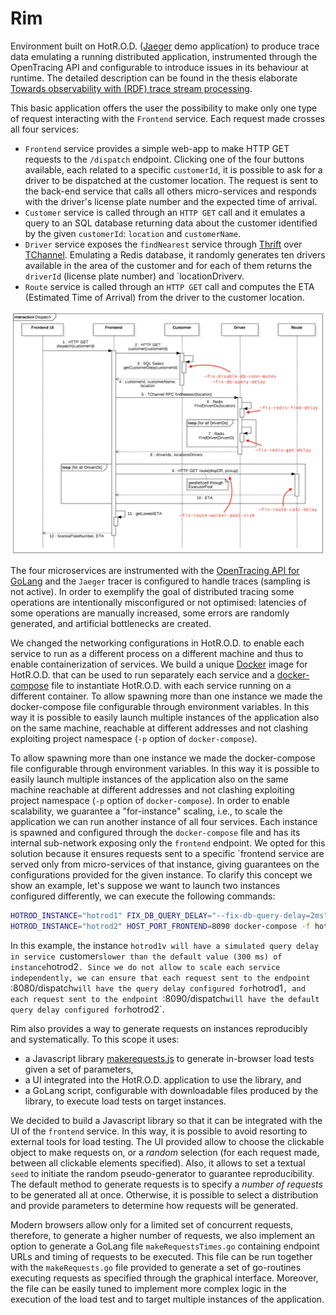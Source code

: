 # Rim

Environment built on HotR.O.D. ([Jaeger](https://github.com/jaegertracing/jaeger) demo application) to produce trace data emulating a running distributed application, instrumented through the OpenTracing API and configurable to introduce issues in its behaviour at runtime. The detailed description can be found in the thesis elaborate [Towards observability with (RDF) trace stream processing](https://www.politesi.polimi.it/handle/10589/144741).

This basic application offers the user the possibility to make only one type of request interacting with the `Frontend` service. Each request made crosses all four services:
- `Frontend` service provides a simple web-app to make HTTP GET requests to the `/dispatch` endpoint. Clicking one of the four buttons available, each related to a specific `customerId`, it is possible to ask for a driver to be dispatched at the customer location. The request is sent to the back-end service that calls all others micro-services and responds with the driver's license plate number and the expected time of arrival.
- `Customer` service is called through an `HTTP GET` call and it emulates a query to an SQL database returning data about the customer identified by the given `customerId`: `location` and `customerName`.
- `Driver` service exposes the `findNearest` service through [Thrift](https://thrift.apache.org) over [TChannel](https://github.com/uber/tchannel). Emulating a Redis database, it randomly generates ten drivers available in the area of the customer and for each of them returns the `driverId` (license plate number) and `locationDriverv.
- `Route` service is called through an `HTTP GET` call and computes the ETA (Estimated Time of Arrival) from the driver to the customer location.

<p align="center"><img src="/dispatchSD.png" alt="Dispatch SD" width="600"></p>

The four microservices are instrumented with the [OpenTracing API for GoLang](https://github.com/opentracing/opentracing-go) and the `Jaeger` tracer is configured to handle traces (sampling is not active). In order to exemplify the goal of distributed tracing some operations are intentionally misconfigured or not optimised: latencies of some operations are manually increased, some errors are randomly generated, and artificial bottlenecks are created.

We changed the networking configurations in HotR.O.D. to enable each service to run as a different process on a different machine and thus to enable containerization of services. We build a unique [Docker](https://docs.docker.com) image for HotR.O.D. that can be used to run separately each service and a [docker-compose](https://docs.docker.com/compose/) file to instantiate HotR.O.D. with each service running on a different container.
To allow spawning more than one instance we made the docker-compose file configurable through environment variables. In this way it is possible to easily launch multiple instances of the application also on the same machine, reachable at different addresses and not clashing exploiting project namespace (`-p` option of `docker-compose`).

To allow spawning more than one instance we made the docker-compose file configurable through environment variables. In this way it is possible to easily launch multiple instances of the application also on the same machine reachable at different addresses and not clashing exploiting project namespace (`-p` option of `docker-compose`).
In order to enable scalability, we guarantee a "for-instance" scaling, i.e., to scale the application we can run another instance of all four services. Each instance is spawned and configured through the `docker-compose` file and has its internal sub-network exposing only the `frontend` endpoint. We opted for this solution because it ensures requests sent to a specific `frontend service are served only from micro-services of that instance, giving guarantees on the configurations provided for the given instance. To clarify this concept we show an example, let's suppose we want to launch two instances configured differently, we can execute the following commands:

```sh
HOTROD_INSTANCE="hotrod1" FIX_DB_QUERY_DELAY="--fix-db-query-delay=2ms" HOST_PORT_FRONTEND=8080 docker-compose -f hotrod-docker-compose.yml -p hotrod1 up
HOTROD_INSTANCE="hotrod2" HOST_PORT_FRONTEND=8090 docker-compose -f hotrod-docker-compose.yml -p hotrod2 up
```

In this example, the instance `hotrod1v will have a simulated query delay in service `customer` slower than the default value (300 ms) of instance `hotrod2`. Since we do not allow to scale each service independently, we can ensure that each request sent to the endpoint `:8080/dispatch` will have the query delay configured for `hotrod1`, and each request sent to the endpoint `:8090/dispatch` will have the default query delay configured for `hotrod2`.

Rim also provides a way to generate requests on instances reproducibly and systematically. To this scope it uses:
- a Javascript library [makerequests.js](https://github.com/marioscrock/makerequests.js) to generate in-browser load tests given a set of parameters,
- a UI integrated into the HotR.O.D. application to use the library, and
- a GoLang script, configurable with downloadable files produced by the library, to execute load tests on target instances.

We decided to build a Javascript library so that it can be integrated with the UI of the `frontend` service. In this way, it is possible to avoid resorting to external tools for load testing.
The UI provided allow to choose the clickable object to make requests on, or a _random_ selection (for each request made, between all clickable elements specified). Also, it allows to set a textual `seed` to initiate the random pseudo-generator to guarantee reproducibility. The default method to generate requests is to specify a _number of requests_ to be generated all at once. Otherwise, it is possible to select a distribution and provide parameters to determine how requests will be generated.

Modern browsers allow only for a limited set of concurrent requests, therefore, to generate a higher number of requests, we also implement an option to generate a GoLang file `makeRequestsTimes.go` containing endpoint URLs and timing of requests to be executed. This file can be run together with the `makeRequests.go` file provided to generate a set of go-routines executing requests as specified through the graphical interface. Moreover, the file can be easily tuned to implement more complex logic in the execution of the load test and to target multiple instances of the application.
